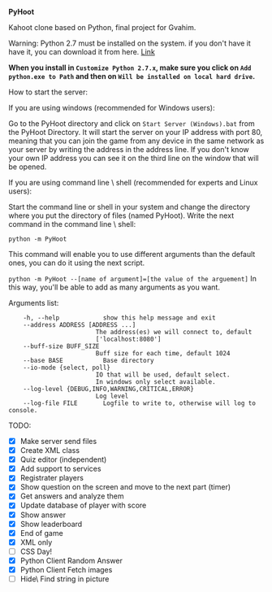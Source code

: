 **PyHoot**

Kahoot clone based on Python, final project for Gvahim.

Warning:
Python 2.7 must be installed on the system.
if you don't have it have it, you can download it from here. [Link](https://www.python.org/ftp/python/2.7.13/python-2.7.13.msi)

**When you install in `Customize Python 2.7.x`, make sure you click on `Add python.exe to Path` and then on `Will be installed on local hard drive`.**

How to start the server:

If you are using windows (recommended for Windows users):

Go to the PyHoot directory and click on `Start Server (Windows).bat` from the PyHoot Directory.
It will start the server on your IP address with port 80, meaning that you can join the game from any device in the same network as your server by writing the address in the address line.
If you don't know your own IP address you can see it on the third line on the window that will be opened.

If you are using command line \ shell (recommended for experts and Linux users):

Start the command line or shell in your system and change the directory where you put the directory of files (named PyHoot).
Write the next command in the command line \ shell:

```python -m PyHoot```

This command will enable you to use different arguments than the default ones, you can do it using the next script.

```python -m PyHoot --[name of argument]=[the value of the arguement]```
In this way, you'll be able to add as many arguments as you want.

Arguments list:

        -h, --help            show this help message and exit
        --address ADDRESS [ADDRESS ...]
                            The address(es) we will connect to, default
                            ['localhost:8080']
        --buff-size BUFF_SIZE
                            Buff size for each time, default 1024
        --base BASE           Base directory
        --io-mode {select, poll}
                            IO that will be used, default select.
                            In windows only select available.
        --log-level {DEBUG,INFO,WARNING,CRITICAL,ERROR}
                            Log level
        --log-file FILE       Logfile to write to, otherwise will log to console.

TODO:
- [X] Make server send files
- [X] Create XML class
- [X] Quiz editor (independent)
- [X] Add support to services
- [X] Registrater players
- [X] Show question on the screen and move to the next part (timer)
- [X] Get answers and analyze them
- [X] Update database of player with score
- [X] Show answer
- [X] Show leaderboard
- [X] End of game
- [X] XML only
- [ ] CSS Day!
- [X] Python Client Random Answer
- [X] Python Client Fetch images
- [ ] Hide\ Find string in picture
